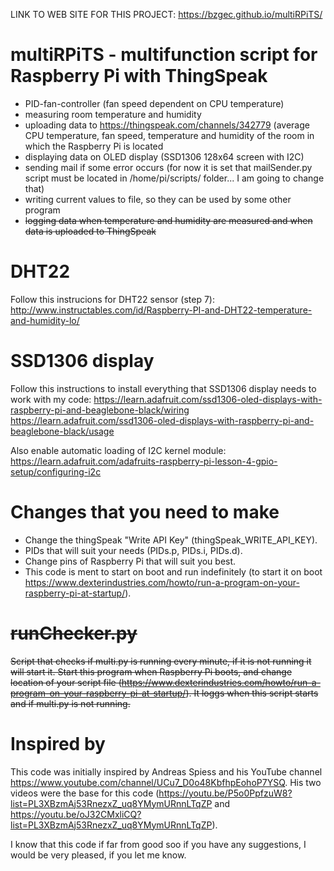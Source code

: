 LINK TO WEB SITE FOR THIS PROJECT: https://bzgec.github.io/multiRPiTS/

# multiRPiTS - multifunction script for Raspberry Pi with ThingSpeak
- PID-fan-controller (fan speed dependent on CPU temperature)
- measuring room temperature and humidity
- uploading data to https://thingspeak.com/channels/342779 (average CPU temperature, fan speed, temperature and humidity of the room in which the Raspberry Pi is located
- displaying data on OLED display (SSD1306 128x64 screen with I2C)
- sending mail if some error occurs (for now it is set that mailSender.py script must be located in /home/pi/scripts/ folder... I am going to change that)
- writing current values to file, so they can be used by some other program
- ~~logging data when temperature and humidity are measured and when data is uploaded to ThingSpeak~~

# DHT22
Follow this instrucions for DHT22 sensor (step 7):
http://www.instructables.com/id/Raspberry-PI-and-DHT22-temperature-and-humidity-lo/

# SSD1306 display
Follow this instructions to install everything that SSD1306 display needs to work with my code:
https://learn.adafruit.com/ssd1306-oled-displays-with-raspberry-pi-and-beaglebone-black/wiring
https://learn.adafruit.com/ssd1306-oled-displays-with-raspberry-pi-and-beaglebone-black/usage

Also enable automatic loading of I2C kernel module:
https://learn.adafruit.com/adafruits-raspberry-pi-lesson-4-gpio-setup/configuring-i2c

# Changes that you need to make
- Change the thingSpeak "Write API Key" (thingSpeak_WRITE_API_KEY).
- PIDs that will suit your needs (PIDs.p, PIDs.i, PIDs.d).
- Change pins of Raspberry Pi that will suit you best.
- This code is ment to start on boot and run indefinitely (to start it on boot https://www.dexterindustries.com/howto/run-a-program-on-your-raspberry-pi-at-startup/).

# ~~runChecker.py~~
~~Script that checks if multi.py is running every minute, if it is not running it will start it.
Start this program when Raspberry Pi boots, and change location of your script file (https://www.dexterindustries.com/howto/run-a-program-on-your-raspberry-pi-at-startup/). It loggs when this script starts and if multi.py is not running.~~

# Inspired by
This code was initially inspired by Andreas Spiess and his YouTube channel https://www.youtube.com/channel/UCu7_D0o48KbfhpEohoP7YSQ.
His two videos were the base for this code (https://youtu.be/P5o0PpfzuW8?list=PL3XBzmAj53RnezxZ_uq8YMymURnnLTqZP and https://youtu.be/oJ32CMxliCQ?list=PL3XBzmAj53RnezxZ_uq8YMymURnnLTqZP).

I know that this code if far from good soo if you have any suggestions, I would be very pleased, if you let me know.
